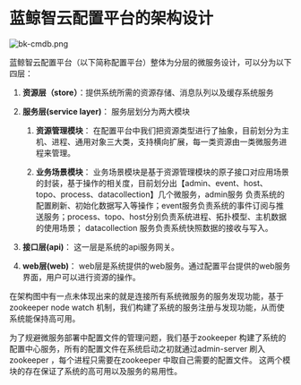# 蓝鲸智云配置平台的架构设计

![bk-cmdb.png](../resource/img/art_en.png) 




蓝鲸智云配置平台（以下简称配置平台）整体为分层的微服务设计，可以分为以下四层：


1. **资源层（store）**：提供系统所需的资源存储、消息队列以及缓存系统服务


2. **服务层(service layer)**： 服务层划分为两大模块

    1. **资源管理模块**： 在配置平台中我们把资源类型进行了抽象，目前划分为主机、进程、通用对象三大类，支持横向扩展，每一类资源由一类微服务进程来管理。
    
    
    2. **业务场景模块**： 业务场景模块是基于资源管理模块的原子接口对应用场景的封装，基于操作的相关度，目前划分出【admin、event、host、topo、process、datacollection】几个微服务，admin服务
    负责系统的配置刷新、初始化数据写入等操作；event服务负责系统的事件订阅与推送服务；process、topo、host分别负责系统进程、拓扑模型、主机数据的使用场景；
    datacollection 服务负责系统快照数据的接收与写入。


3. **接口层(api)**： 这一层是系统的api服务网关。


4. **web层(web)**： web层是系统提供的web服务。通过配置平台提供的web服务界面，用户可以进行资源的操作。



在架构图中有一点未体现出来的就是连接所有系统微服务的服务发现功能，基于zookeeper node watch 机制，我们构建了系统的服务注册与发现功能，从而使系统能保持高可用。 

为了规避微服务部署中配置文件的管理问题，我们基于zookeeper 构建了系统的配置中心服务，所有的配置文件在系统启动之初就通过admin-server 刷入 zookeeper ，每个进程只需要在zookeeper 中取自己需要的配置文件。
这两个模块的存在保证了系统的高可用以及服务的易用性。
